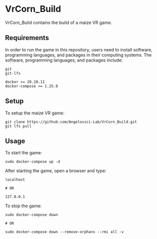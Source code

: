 # VrCorn_Build

<!-- badges: start -->
<!-- badges: end -->

VrCorn_Build contains the build of a maize VR game.
   
   
## Requirements

In order to run the game in this repository, users need to install software, programming languages, and packages in their computing systems.
The software, programming languages, and packages include: 

```
git
git-lfs

docker >= 20.10.11
docker-compose >= 1.25.0
``` 
   
   
## Setup

To setup the maize VR game:

```
git clone https://github.com/Angelovici-Lab/VrCorn_Build.git
git lfs pull
```
   
   
## Usage

To start the game:

```
sudo docker-compose up -d
```
   
   
After starting the game, open a browser and type:
```
localhost

# OR

127.0.0.1
```
   
   
To stop the game:

```
sudo docker-compose down

# OR

sudo docker-compose down --remove-orphans --rmi all -v
```
